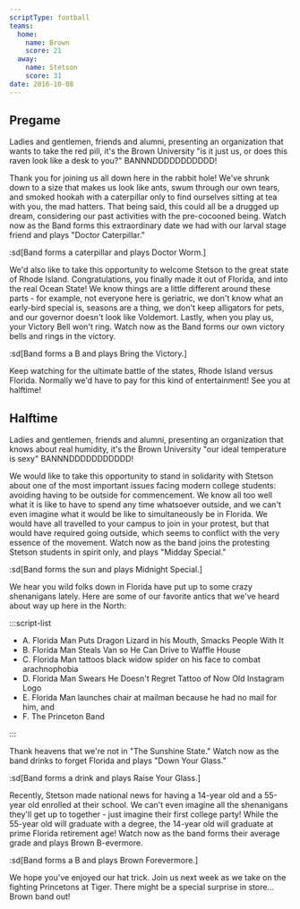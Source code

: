 ```yaml
---
scriptType: football
teams:
  home:
    name: Brown
    score: 21
  away:
    name: Stetson
    score: 31
date: 2016-10-08
---
```


## Pregame

Ladies and gentlemen, friends and alumni, presenting an organization that wants to take the red pill, it's the Brown University "is it just us, or does this raven look like a desk to you?" BANNNDDDDDDDDDDD!

Thank you for joining us all down here in the rabbit hole! We've shrunk down to a size that makes us look like ants, swum through our own tears, and smoked hookah with a caterpillar only to find ourselves sitting at tea with you, the mad hatters. That being said, this could all be a drugged up dream, considering our past activities with the pre-cocooned being. Watch now as the Band forms this extraordinary date we had with our larval stage friend and plays "Doctor Caterpillar."

:sd[Band forms a caterpillar and plays Doctor Worm.]

We'd also like to take this opportunity to welcome Stetson to the great state of Rhode Island. Congratulations, you finally made it out of Florida, and into the real Ocean State! We know things are a little different around these parts - for example, not everyone here is geriatric, we don't know what an early-bird special is, seasons are a thing, we don't keep alligators for pets, and our governor doesn't look like Voldemort. Lastly, when you play us, your Victory Bell won't ring. Watch now as the Band forms our own victory bells and rings in the victory.

:sd[Band forms a B and plays Bring the Victory.]

Keep watching for the ultimate battle of the states, Rhode Island versus Florida. Normally we'd have to pay for this kind of entertainment! See you at halftime!

## Halftime

Ladies and gentlemen, friends and alumni, presenting an organization that knows about real humidity, it's the Brown University "our ideal temperature is sexy" BANNNDDDDDDDDDDD!

We would like to take this opportunity to stand in solidarity with Stetson about one of the most important issues facing modern college students: avoiding having to be outside for commencement. We know all too well what it is like to have to spend any time whatsoever outside, and we can't even imagine what it would be like to simultaneously be in Florida. We would have all travelled to your campus to join in your protest, but that would have required going outside, which seems to conflict with the very essence of the movement. Watch now as the band joins the protesting Stetson students in spirit only, and plays "Midday Special."

:sd[Band forms the sun and plays Midnight Special.]

We hear you wild folks down in Florida have put up to some crazy shenanigans lately. Here are some of our favorite antics that we've heard about way up here in the North:

:::script-list

- A. Florida Man Puts Dragon Lizard in his Mouth, Smacks People With It
- B. Florida Man Steals Van so He Can Drive to Waffle House
- C. Florida Man tattoos black widow spider on his face to combat arachnophobia
- D. Florida Man Swears He Doesn't Regret Tattoo of Now Old Instagram Logo
- E. Florida Man launches chair at mailman because he had no mail for him, and
- F. The Princeton Band

:::

Thank heavens that we're not in "The Sunshine State." Watch now as the band drinks to forget Florida and plays "Down Your Glass."

:sd[Band forms a drink and plays Raise Your Glass.]

Recently, Stetson made national news for having a 14-year old and a 55-year old enrolled at their school. We can't even imagine all the shenanigans they'll get up to together - just imagine their first college party! While the 55-year old will graduate with a degree, the 14-year old will graduate at prime Florida retirement age! Watch now as the band forms their average grade and plays Brown B-evermore.

:sd[Band forms a B and plays Brown Forevermore.]

We hope you've enjoyed our hat trick. Join us next week as we take on the fighting Princetons at Tiger. There might be a special surprise in store... Brown band out!
